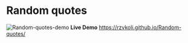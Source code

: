 # Random quotes
![Random-quotes-demo](https://user-images.githubusercontent.com/100797809/170146123-59a461e7-3b03-49e7-a824-47907a8b397f.png)
**Live Demo** https://rzvkoli.github.io/Random-quotes/
